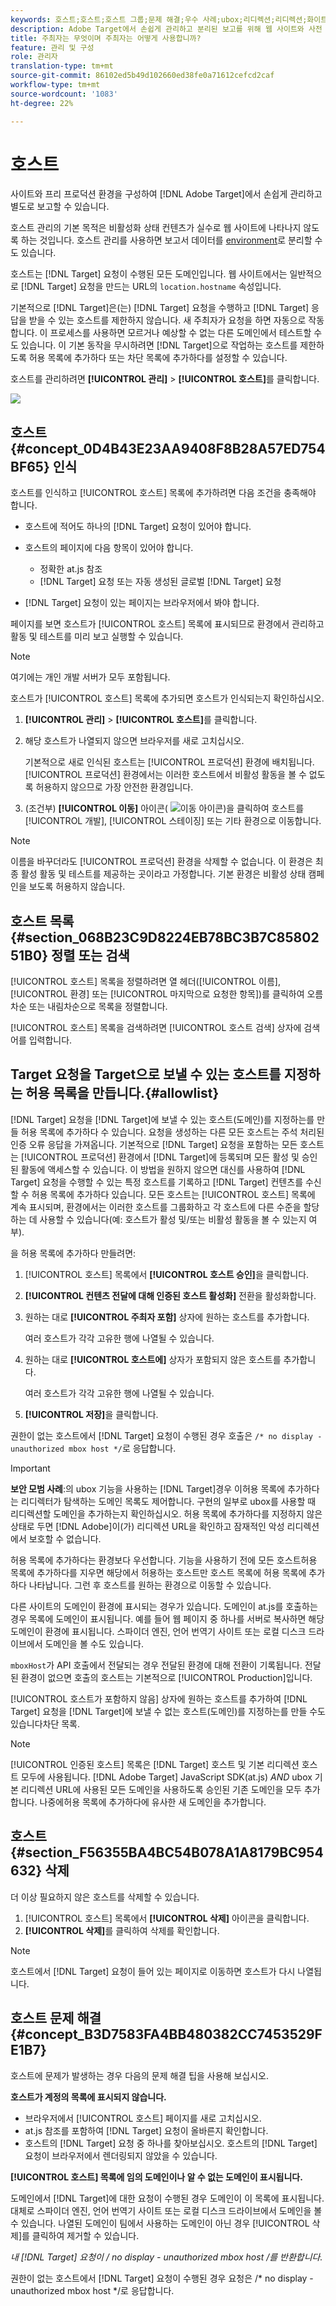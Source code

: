 ```yaml
---
keywords: 호스트;호스트;호스트 그룹;문제 해결;우수 사례;ubox;리디렉션;리디렉션;화이트 리스트;;차단 목록에 추가하다 blacklist;host;hosts;
description: Adobe Target에서 손쉽게 관리하고 분리된 보고를 위해 웹 사이트와 사전 제작 환경을 구성하는 방법을 살펴볼 수 있습니다.
title: 주최자는 무엇이며 주최자는 어떻게 사용합니까?
feature: 관리 및 구성
role: 관리자
translation-type: tm+mt
source-git-commit: 86102ed5b49d102660ed38fe0a71612cefcd2caf
workflow-type: tm+mt
source-wordcount: '1083'
ht-degree: 22%

---
```



# 호스트

사이트와 프리 프로덕션 환경을 구성하여 [!DNL Adobe Target]에서 손쉽게 관리하고 별도로 보고할 수 있습니다.

호스트 관리의 기본 목적은 비활성화 상태 컨텐츠가 실수로 웹 사이트에 나타나지 않도록 하는 것입니다. 호스트 관리를 사용하면 보고서 데이터를 [environment](/help/administrating-target/environments.md)로 분리할 수도 있습니다.

호스트는 [!DNL Target] 요청이 수행된 모든 도메인입니다. 웹 사이트에서는 일반적으로 [!DNL Target] 요청을 만드는 URL의 `location.hostname` 속성입니다.

기본적으로 [!DNL Target]은(는) [!DNL Target] 요청을 수행하고 [!DNL Target] 응답을 받을 수 있는 호스트를 제한하지 않습니다. 새 주최자가 요청을 하면 자동으로 작동합니다. 이 프로세스를 사용하면 모르거나 예상할 수 없는 다른 도메인에서 테스트할 수도 있습니다. 이 기본 동작을 무시하려면 [!DNL Target]으로 작업하는 호스트를 제한하도록 허용 목록에 추가하다 또는 차단 목록에 추가하다를 설정할 수 있습니다.

호스트를 관리하려면 **[!UICONTROL 관리]** > **[!UICONTROL 호스트]**&#x200B;를 클릭합니다.

![](assets/hosts_list.png)

## 호스트 {#concept_0D4B43E23AA9408F8B28A57ED754BF65} 인식

호스트를 인식하고 [!UICONTROL 호스트] 목록에 추가하려면 다음 조건을 충족해야 합니다.

* 호스트에 적어도 하나의 [!DNL Target] 요청이 있어야 합니다.
* 호스트의 페이지에 다음 항목이 있어야 합니다.

   * 정확한 at.js 참조
   * [!DNL Target] 요청 또는 자동 생성된 글로벌 [!DNL Target] 요청

* [!DNL Target] 요청이 있는 페이지는 브라우저에서 봐야 합니다.

페이지를 보면 호스트가 [!UICONTROL 호스트] 목록에 표시되므로 환경에서 관리하고 활동 및 테스트를 미리 보고 실행할 수 있습니다.

>[!NOTE]
>
>여기에는 개인 개발 서버가 모두 포함됩니다.

호스트가 [!UICONTROL 호스트] 목록에 추가되면 호스트가 인식되는지 확인하십시오.

1. **[!UICONTROL 관리]** > **[!UICONTROL 호스트]**&#x200B;를 클릭합니다.
1. 해당 호스트가 나열되지 않으면 브라우저를 새로 고치십시오.

   기본적으로 새로 인식된 호스트는 [!UICONTROL 프로덕션] 환경에 배치됩니다. [!UICONTROL 프로덕션] 환경에서는 이러한 호스트에서 비활성 활동을 볼 수 없도록 허용하지 않으므로 가장 안전한 환경입니다.

1. (조건부) **[!UICONTROL 이동]** 아이콘( ![이동 아이콘](/help/administrating-target/assets/icon-move.png))을 클릭하여 호스트를 [!UICONTROL 개발], [!UICONTROL 스테이징] 또는 기타 환경으로 이동합니다.

>[!NOTE]
>
>이름을 바꾸더라도 [!UICONTROL 프로덕션] 환경을 삭제할 수 없습니다. 이 환경은 최종 활성 활동 및 테스트를 제공하는 곳이라고 가정합니다. 기본 환경은 비활성 상태 캠페인을 보도록 허용하지 않습니다.

## 호스트 목록 {#section_068B23C9D8224EB78BC3B7C8580251B0} 정렬 또는 검색

[!UICONTROL 호스트] 목록을 정렬하려면 열 헤더([!UICONTROL 이름], [!UICONTROL 환경] 또는 [!UICONTROL 마지막으로 요청한 항목])를 클릭하여 오름차순 또는 내림차순으로 목록을 정렬합니다.

[!UICONTROL 호스트] 목록을 검색하려면 [!UICONTROL 호스트 검색] 상자에 검색어를 입력합니다.

## Target 요청을 Target으로 보낼 수 있는 호스트를 지정하는 허용 목록을 만듭니다.{#allowlist}

[!DNL Target] 요청을 [!DNL Target]에 보낼 수 있는 호스트(도메인)를 지정하는를 만들 허용 목록에 추가하다 수 있습니다. 요청을 생성하는 다른 모든 호스트는 주석 처리된 인증 오류 응답을 가져옵니다. 기본적으로 [!DNL Target] 요청을 포함하는 모든 호스트는 [!UICONTROL 프로덕션] 환경에서 [!DNL Target]에 등록되며 모든 활성 및 승인된 활동에 액세스할 수 있습니다. 이 방법을 원하지 않으면 대신를 사용하여 [!DNL Target] 요청을 수행할 수 있는 특정 호스트를 기록하고 [!DNL Target] 컨텐츠를 수신할 수 허용 목록에 추가하다 있습니다. 모든 호스트는 [!UICONTROL 호스트] 목록에 계속 표시되며, 환경에서는 이러한 호스트를 그룹화하고 각 호스트에 다른 수준을 할당하는 데 사용할 수 있습니다(예: 호스트가 활성 및/또는 비활성 활동을 볼 수 있는지 여부).

을 허용 목록에 추가하다 만들려면:

1. [!UICONTROL 호스트] 목록에서 **[!UICONTROL 호스트 승인]**&#x200B;을 클릭합니다.
1. **[!UICONTROL 컨텐츠 전달에 대해 인증된 호스트 활성화]** 전환을 활성화합니다.
1. 원하는 대로 **[!UICONTROL 주최자 포함]** 상자에 원하는 호스트를 추가합니다.

   여러 호스트가 각각 고유한 행에 나열될 수 있습니다.

1. 원하는 대로 **[!UICONTROL 호스트에]** 상자가 포함되지 않은 호스트를 추가합니다.

   여러 호스트가 각각 고유한 행에 나열될 수 있습니다.

1. **[!UICONTROL 저장]**&#x200B;을 클릭합니다.

권한이 없는 호스트에서 [!DNL Target] 요청이 수행된 경우 호출은 `/* no display - unauthorized mbox host */`로 응답합니다.

>[!IMPORTANT]
>
>**보안 모범 사례**:의 ubox 기능을 사용하는  [!DNL Target]경우 이허용 목록에 추가하다는 리디렉터가 탐색하는 도메인 목록도  [](/help/c-implementing-target/c-non-javascript-based-implementation/working-with-redirectors.md) 제어합니다. 구현의 일부로 ubox를 사용할 때 리디렉션할 도메인을 추가하는지 확인하십시오. 허용 목록에 추가하다를 지정하지 않은 상태로 두면 [!DNL Adobe]이(가) 리디렉션 URL을 확인하고 잠재적인 악성 리디렉션에서 보호할 수 없습니다.
>
>허용 목록에 추가하다는 환경보다 우선합니다. 기능을 사용하기 전에 모든 호스트허용 목록에 추가하다를 지우면 해당에서 허용하는 호스트만 호스트 목록에 허용 목록에 추가하다 나타납니다. 그런 후 호스트를 원하는 환경으로 이동할 수 있습니다.

다른 사이트의 도메인이 환경에 표시되는 경우가 있습니다. 도메인이 at.js를 호출하는 경우 목록에 도메인이 표시됩니다. 예를 들어 웹 페이지 중 하나를 서버로 복사하면 해당 도메인이 환경에 표시됩니다. 스파이더 엔진, 언어 번역기 사이트 또는 로컬 디스크 드라이브에서 도메인을 볼 수도 있습니다.

`mboxHost`가 API 호출에서 전달되는 경우 전달된 환경에 대해 전환이 기록됩니다. 전달된 환경이 없으면 호출의 호스트는 기본적으로 [!UICONTROL Production]입니다.

[!UICONTROL 호스트가 포함하지 않음] 상자에 원하는 호스트를 추가하여 [!DNL Target] 요청을 [!DNL Target]에 보낼 수 없는 호스트(도메인)를 지정하는를 만들 수도 있습니다차단 목록.

>[!NOTE]
>
>[!UICONTROL 인증된 호스트] 목록은 [!DNL Target] 호스트 및 기본 리디렉션 호스트 모두에 사용됩니다. [!DNL Adobe Target] JavaScript SDK(at.js) *AND* ubox 기본 리디렉션 URL에 사용된 모든 도메인을 사용하도록 승인된 기존 도메인을 모두 추가합니다. 나중에허용 목록에 추가하다에 유사한 새 도메인을 추가합니다.

## 호스트 {#section_F56355BA4BC54B078A1A8179BC954632} 삭제

더 이상 필요하지 않은 호스트를 삭제할 수 있습니다.

1. [!UICONTROL 호스트] 목록에서 **[!UICONTROL 삭제]** 아이콘을 클릭합니다.
1. **[!UICONTROL 삭제]**&#x200B;를 클릭하여 삭제를 확인합니다.

>[!NOTE]
>
>호스트에서 [!DNL Target] 요청이 들어 있는 페이지로 이동하면 호스트가 다시 나열됩니다.

## 호스트 문제 해결 {#concept_B3D7583FA4BB480382CC7453529FE1B7}

호스트에 문제가 발생하는 경우 다음의 문제 해결 팁을 사용해 보십시오.

**호스트가 계정의 목록에 표시되지 않습니다.**

* 브라우저에서 [!UICONTROL 호스트] 페이지를 새로 고치십시오.
* at.js 참조를 포함하여 [!DNL Target] 요청이 올바른지 확인합니다.
* 호스트의 [!DNL Target] 요청 중 하나를 찾아보십시오. 호스트의 [!DNL Target] 요청이 브라우저에서 렌더링되지 않았을 수 있습니다.

**[!UICONTROL 호스트] 목록에 임의 도메인이나 알 수 없는 도메인이 표시됩니다.**

도메인에서 [!DNL Target]에 대한 요청이 수행된 경우 도메인이 이 목록에 표시됩니다. 대체로 스파이더 엔진, 언어 번역기 사이트 또는 로컬 디스크 드라이브에서 도메인을 볼 수 있습니다. 나열된 도메인이 팀에서 사용하는 도메인이 아닌 경우 [!UICONTROL 삭제]를 클릭하여 제거할 수 있습니다.

**내  [!DNL Target] 요청이 /* no display - unauthorized mbox host */를 반환합니다.**

권한이 없는 호스트에서 [!DNL Target] 요청이 수행된 경우 요청은 /* no display - unauthorized mbox host */로 응답합니다.
